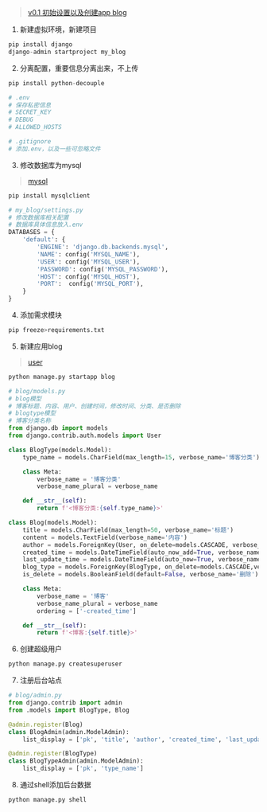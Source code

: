 > [v0.1 初始设置以及创建app blog](https://github.com/oldestcrab/my_blog/releases/tag/v0.1)

1. 新建虚拟环境，新建项目
```python
pip install django
django-admin startproject my_blog
```
2. 分离配置，重要信息分离出来，不上传
```python
pip install python-decouple

# .env
# 保存私密信息
# SECRET_KEY
# DEBUG
# ALLOWED_HOSTS

# .gitignore
# 添加.env，以及一些可忽略文件
```

3. 修改数据库为mysql
> [mysql](https://docs.djangoproject.com/en/2.2/ref/databases/#mysql-notes)
```python
pip install mysqlclient

# my_blog/settings.py
# 修改数据库相关配置
# 数据库具体信息放入.env
DATABASES = {
    'default': {
        'ENGINE': 'django.db.backends.mysql',
        'NAME': config('MYSQL_NAME'),
        'USER': config('MYSQL_USER'),
        'PASSWORD': config('MYSQL_PASSWORD'),
        'HOST': config('MYSQL_HOST'),
        'PORT':  config('MYSQL_PORT'),
    }
}
```
4. 添加需求模块
```python
pip freeze>requirements.txt
```

5. 新建应用blog
> [user](https://docs.djangoproject.com/en/2.2/topics/auth/default/)
```python
python manage.py startapp blog

# blog/models.py
# blog模型
# 博客标题、内容、用户、创建时间，修改时间、分类、是否删除
# blogtype模型
# 博客分类名称
from django.db import models
from django.contrib.auth.models import User

class BlogType(models.Model):
    type_name = models.CharField(max_length=15, verbose_name='博客分类')

    class Meta:
        verbose_name = '博客分类'
        verbose_name_plural = verbose_name

    def __str__(self):
        return f'<博客分类:{self.type_name}>'

class Blog(models.Model):
    title = models.CharField(max_length=50, verbose_name='标题')
    content = models.TextField(verbose_name='内容')
    author = models.ForeignKey(User, on_delete=models.CASCADE, verbose_name='作者')
    created_time = models.DateTimeField(auto_now_add=True, verbose_name='发布时间')
    last_update_time = models.DateTimeField(auto_now=True, verbose_name='更新时间')
    blog_type = models.ForeignKey(BlogType, on_delete=models.CASCADE,verbose_name='博客分类')
    is_delete = models.BooleanField(default=False, verbose_name='删除')

    class Meta:
        verbose_name = '博客'
        verbose_name_plural = verbose_name
        ordering = ['-created_time']

    def __str__(self):
        return f'<博客:{self.title}>'
```
6. 创建超级用户
```python
python manage.py createsuperuser
```

7. 注册后台站点
```python
# blog/admin.py
from django.contrib import admin
from .models import BlogType, Blog

@admin.register(Blog)
class BlogAdmin(admin.ModelAdmin):
    list_display = ['pk', 'title', 'author', 'created_time', 'last_update_time', 'blog_type', 'is_delete', ]

@admin.register(BlogType)
class BlogTypeAdmin(admin.ModelAdmin):
    list_display = ['pk', 'type_name']
```

8. 通过shell添加后台数据
```python
python manage.py shell
```